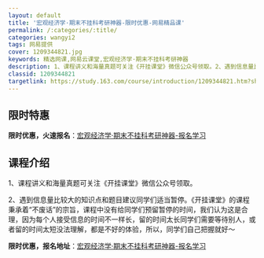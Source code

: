 ```yaml
---
layout: default
title: '宏观经济学·期末不挂科考研神器-限时优惠-网易精品课'
permalink: /:categories/:title/
categories: wangyi2
tags: 网易提供
cover: 1209344821.jpg
keywords: 精选网课,网易云课堂,宏观经济学·期末不挂科考研神器
description: 1、课程讲义和海量真题可关注《开挂课堂》微信公众号领取。2、遇到信息量比较大的知识点和题目建议同学们适当暂停。《开挂课堂
classid: 1209344821
targetlink: https://study.163.com/course/introduction/1209344821.htm?share=1&shareId=1025206652&utm_campaign=share&utm_medium=iphoneShare&utm_source=&utm_u=1025206652
---
```


## 限时特惠

**限时优惠，火速报名**：[宏观经济学·期末不挂科考研神器-报名学习](https://study.163.com/course/introduction/1209344821.htm?share=1&shareId=1025206652&utm_campaign=share&utm_medium=iphoneShare&utm_source=&utm_u=1025206652)

## 课程介绍

1、课程讲义和海量真题可关注《开挂课堂》微信公众号领取。



2、遇到信息量比较大的知识点和题目建议同学们适当暂停。《开挂课堂》的课程秉承着“不废话”的宗旨，课程中没有给同学们预留暂停的时间，我们认为这是合理，因为每个人接受信息的时间不一样长，留的时间太长同学们需要等待别人，或者留的时间太短没法理解，都是不好的体验，所以，同学们自己把握就好～

**限时优惠，报名地址**：[宏观经济学·期末不挂科考研神器-报名学习](https://study.163.com/course/introduction/1209344821.htm?share=1&shareId=1025206652&utm_campaign=share&utm_medium=iphoneShare&utm_source=&utm_u=1025206652)


